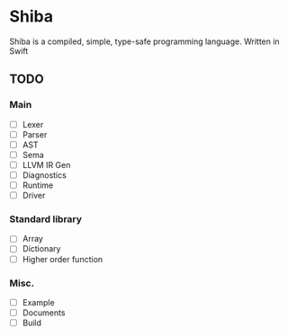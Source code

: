 # Shiba
Shiba is a compiled, simple, type-safe programming language. Written in Swift

## TODO

### Main
- [ ] Lexer
- [ ] Parser
- [ ] AST
- [ ] Sema
- [ ] LLVM IR Gen
- [ ] Diagnostics
- [ ] Runtime
- [ ] Driver

### Standard library
- [ ] Array
- [ ] Dictionary
- [ ] Higher order function

### Misc.
- [ ] Example
- [ ] Documents
- [ ] Build